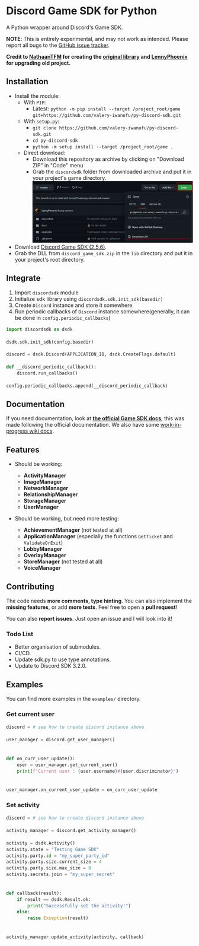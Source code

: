 # Discord Game SDK for Python

A Python wrapper around Discord's Game SDK.

**NOTE**: This is entirely experimental, and may not work as intended. Please report all bugs to the [GitHub issue tracker](https://github.com/LennyPhoenix/py-discord-sdk/issues).

**Credit to [NathaanTFM](https://github.com/NathaanTFM) for creating the [original library](https://github.com/NathaanTFM/discord-game-sdk-python) and [LennyPhoenix](https://github.com/LennyPhoenix) for upgrading old project.**

## Installation

- Install the module:
  - With `PIP`:
    - Latest: `python -m pip install --target /project_root/game git+https://github.com/valery-iwanofu/py-discord-sdk.git`
  - With `setup.py`:
    - `git clone https://github.com/valery-iwanofu/py-discord-sdk.git`
    - `cd py-discord-sdk`
    - `python -m setup install --target /project_root/game .`
  - Direct download:
    - Download this repository as archive by clicking on "Download ZIP" in "Code" menu
    - Grab the `discordsdk` folder from downloaded archive and put it in your project's game directory.
    ![](screenshots/download_repo.png)
- Download [Discord Game SDK (2.5.6)](https://dl-game-sdk.discordapp.net/2.5.6/discord_game_sdk.zip).
- Grab the DLL from `discord_game_sdk.zip` in the `lib` directory and put it in your project's root directory.

## Integrate
1. Import `discordsdk` module
2. Initialize sdk library using `discordsdk.sdk.init_sdk(basedir)`
3. Create `Discord` instance and store it somewhere
4. Run periodic callbacks of `Discord` instance somewhere(generally, it can be done in `config.periodic_callbacks`)
```python
import discordsdk as dsdk

dsdk.sdk.init_sdk(config.basedir)

discord = dsdk.Discord(APPLICATION_ID, dsdk.CreateFlags.default)

def __discord_periodic_callback():
    discord.run_callbacks()

config.periodic_callbacks.append(__discord_periodic_callback)
```

## Documentation

If you need documentation, look at [**the official Game SDK docs**](https://discord.com/developers/docs/game-sdk/sdk-starter-guide); this was made following the official documentation.
We also have some [work-in-progress wiki docs](https://github.com/LennyPhoenix/py-discord-sdk/wiki).

## Features

- Should be working:
  - **ActivityManager**
  - **ImageManager**
  - **NetworkManager**
  - **RelationshipManager**
  - **StorageManager**
  - **UserManager**

- Should be working, but need more testing:
  - **AchievementManager** (not tested at all)
  - **ApplicationManager** (especially the functions `GetTicket` and `ValidateOrExit`)
  - **LobbyManager**
  - **OverlayManager**
  - **StoreManager** (not tested at all)
  - **VoiceManager**

## Contributing

The code needs **more comments, type hinting**. You can also implement the **missing features**, or add **more tests**. Feel free to open a **pull request**!

You can also **report issues**. Just open an issue and I will look into it!

### Todo List

- Better organisation of submodules.
- CI/CD.
- Update sdk.py to use type annotations.
- Update to Discord SDK 3.2.0.

## Examples

You can find more examples in the `examples/` directory.

### Get current user

```python
discord = # see how to create discord instance above

user_manager = discord.get_user_manager()


def on_curr_user_update():
    user = user_manager.get_current_user()
    print(f"Current user : {user.username}#{user.discriminator}")


user_manager.on_current_user_update = on_curr_user_update
```

### Set activity

```python
discord = # see how to create discord instance above

activity_manager = discord.get_activity_manager()

activity = dsdk.Activity()
activity.state = "Testing Game SDK"
activity.party.id = "my_super_party_id"
activity.party.size.current_size = 4
activity.party.size.max_size = 8
activity.secrets.join = "my_super_secret"


def callback(result):
    if result == dsdk.Result.ok:
        print("Successfully set the activity!")
    else:
        raise Exception(result)


activity_manager.update_activity(activity, callback)
```
